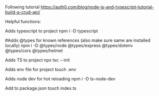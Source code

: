 Following tutorial https://auth0.com/blog/node-js-and-typescript-tutorial-build-a-crud-api/

Helpful functions:

Adds typescript to project
npm i -D typescript

#Adds @types for known references (also make sure same are installed locally)
npm i -D @types/node @types/express @types/dotenv @types/cors @types/helmet

Adds TS to project
npx tsc --init

Adds env file for project
touch .env

Adds node dev for hot reloading
npm i -D ts-node-dev

Add to package.json
touch index.ts


